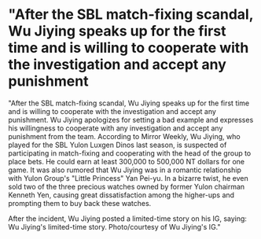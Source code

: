 #  "After the SBL match-fixing scandal, Wu Jiying speaks up for the first time and is willing to cooperate with the investigation and accept any punishment 
  "After the SBL match-fixing scandal, Wu Jiying speaks up for the first time and is willing to cooperate with the investigation and accept any punishment. Wu Jiying apologizes for setting a bad example and expresses his willingness to cooperate with any investigation and accept any punishment from the team. According to Mirror Weekly, Wu Jiying, who played for the SBL Yulon Luxgen Dinos last season, is suspected of participating in match-fixing and cooperating with the head of the group to place bets. He could earn at least 300,000 to 500,000 NT dollars for one game. It was also rumored that Wu Jiying was in a romantic relationship with Yulon Group's "Little Princess" Yan Pei-yu. In a bizarre twist, he even sold two of the three precious watches owned by former Yulon chairman Kenneth Yen, causing great dissatisfaction among the higher-ups and prompting them to buy back these watches.

After the incident, Wu Jiying posted a limited-time story on his IG, saying: Wu Jiying's limited-time story. Photo/courtesy of Wu Jiying's IG."